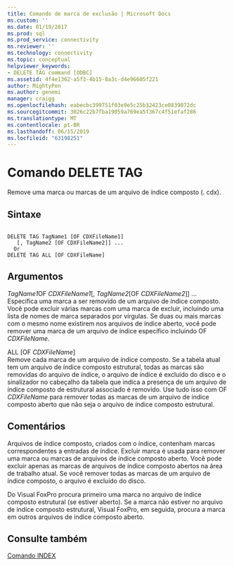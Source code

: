 ```yaml
---
title: Comando de marca de exclusão | Microsoft Docs
ms.custom: ''
ms.date: 01/19/2017
ms.prod: sql
ms.prod_service: connectivity
ms.reviewer: ''
ms.technology: connectivity
ms.topic: conceptual
helpviewer_keywords:
- DELETE TAG command [ODBC]
ms.assetid: 4f4e1362-a5f3-4b15-8a3c-d4e96605f221
author: MightyPen
ms.author: genemi
manager: craigg
ms.openlocfilehash: eabecbc399751f03e9e5c25b32423ce0839072dc
ms.sourcegitcommit: 3026c22b7fba19059a769ea5f367c4f51efaf286
ms.translationtype: MT
ms.contentlocale: pt-BR
ms.lasthandoff: 06/15/2019
ms.locfileid: "63198251"
---
```

# <a name="delete-tag-command"></a>Comando DELETE TAG
Remove uma marca ou marcas de um arquivo de índice composto (. cdx).  
  
## <a name="syntax"></a>Sintaxe  
  
```  
  
DELETE TAG TagName1 [OF CDXFileName1]  
   [, TagName2 [OF CDXFileName2]] ...  
  Or   
DELETE TAG ALL [OF CDXFileName]  
```  
  
## <a name="arguments"></a>Argumentos  
 *TagName1*OF *CDXFileName1*[, *TagName2*[OF *CDXFileName2*]] ...  
 Especifica uma marca a ser removido de um arquivo de índice composto. Você pode excluir várias marcas com uma marca de excluir, incluindo uma lista de nomes de marca separados por vírgulas. Se duas ou mais marcas com o mesmo nome existirem nos arquivos de índice aberto, você pode remover uma marca de um arquivo de índice específico incluindo OF *CDXFileName*.  
  
 ALL [OF *CDXFileName*]  
 Remove cada marca de um arquivo de índice composto. Se a tabela atual tem um arquivo de índice composto estrutural, todas as marcas são removidas do arquivo de índice, o arquivo de índice é excluído do disco e o sinalizador no cabeçalho da tabela que indica a presença de um arquivo de índice composto de estrutural associado é removido. Use tudo isso com OF *CDXFileName* para remover todas as marcas de um arquivo de índice composto aberto que não seja o arquivo de índice composto estrutural.  
  
## <a name="remarks"></a>Comentários  
 Arquivos de índice composto, criados com o índice, contenham marcas correspondentes a entradas de índice. Excluir marca é usada para remover uma marca ou marcas de arquivos de índice composto aberto. Você pode excluir apenas as marcas de arquivos de índice composto abertos na área de trabalho atual. Se você remover todas as marcas de um arquivo de índice composto, o arquivo é excluído do disco.  
  
 Do Visual FoxPro procura primeiro uma marca no arquivo de índice composto estrutural (se estiver aberto). Se a marca não estiver no arquivo de índice composto estrutural, Visual FoxPro, em seguida, procura a marca em outros arquivos de índice composto aberto.  
  
## <a name="see-also"></a>Consulte também  
 [Comando INDEX](../../odbc/microsoft/index-command.md)
